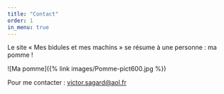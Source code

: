 ```yaml
---
title: "Contact"
order: 1
in_menu: true
---
```

Le site « Mes bidules et mes machins » se résume à une personne : ma pomme !

![Ma pomme]({% link images/Pomme-pict600.jpg %})

Pour me contacter : [victor.sagard@aol.fr](mailto:victor.sagard@aol.fr) 